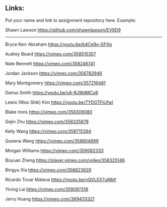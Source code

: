 
## Links:

Put your name and link to assignment repository here. Example:

Shawn Lawson    https://github.com/shawnlawson/EV9D9  
  
----

Bryce Kerr Abraham https://youtu.be/b4Ce9x-GFXg

Audrey Beard https://vimeo.com/358515357

Nate Bennett    https://vimeo.com/358246741

Jordan Jackson  https://vimeo.com/356782946

Mary Montgomery https://vimeo.com/357216481

Darius Smith    https://youtu.be/vA-RJWdMCx8

Lewis (Woo Shik) Kim  https://youtu.be/7YDGTFjUfwI

Blake Irons  https://vimeo.com/358309080

Gejin Zhu https://vimeo.com/358325878

Kelly Wang	https://vimeo.com/358715394

Queena Wang https://vimeo.com/358804899

Morgan Williams https://vimeo.com/359082333

Boyuan Zheng    https://player.vimeo.com/video/358325146

Bingyu Xia https://vimeo.com/358623629

Ricardo Tovar Mateus https://youtu.be/yQVLEX7uMbY

Yining Lai https://vimeo.com/359097318

Jerry Huang https://vimeo.com/369433321
